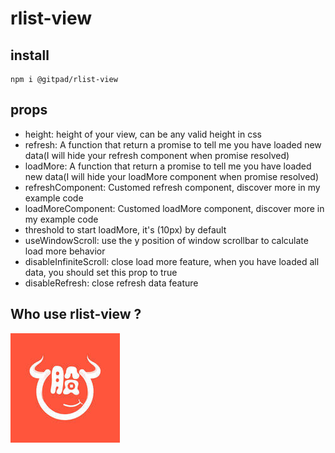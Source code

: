 # rlist-view



## install

```shell
npm i @gitpad/rlist-view
```

## props

* height: height of your view, can be any valid height in css
* refresh: A function that return a promise to tell me you have loaded new data(I will hide your refresh component when promise resolved)
* loadMore: A function that return a promise to tell me you have loaded new data(I will hide your loadMore component when promise resolved)
* refreshComponent: Customed refresh component, discover more in my example code
* loadMoreComponent: Customed loadMore component, discover more in my example code
* threshold to start loadMore, it's (10px) by default
* useWindowScroll: use the y position of window scrollbar to calculate load more behavior
* disableInfiniteScroll: close load more feature, when you have loaded all data, you should set this prop to true
* disableRefresh: close refresh data feature

## Who use rlist-view ?



[![股多多](docs/images/gdd-logo.jpg)](docs/who-used.md)